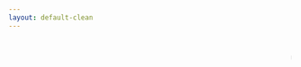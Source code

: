 ```yaml
---
layout: default-clean
---
```


<div class="home">

  <h1 class="page-heading"></h1>

  <!-- <ul class="post-list">
    {% for post in site.posts %}
      <li>
        <span class="post-meta">{{ post.date | date: "%b %-d, %Y" }}</span>

        <h2>
          <a class="post-link" href="{{ post.url | prepend: site.baseurl }}">{{ post.title }}</a>
        </h2>
      </li>
    {% endfor %}
  </ul> -->
  <!-- <p class="rss-subscribe">subscribe <a href="{{ "/feed.xml" | prepend: site.baseurl }}">via RSS</a></p> -->

</div>

<marquee>under construction phowz</marquee>
